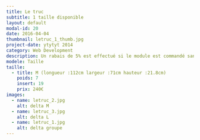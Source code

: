 ```yaml
---
title: Le truc
subtitle: 1 taille disponible
layout: default
modal-id: 20
date: 2016-04-04
thumbnail: letruc_1_thumb.jpg
project-date: ytytyt 2014
category: Web Development
description: Un rabais de 5% est effectué si le module est commandé sans inserts.
modele: Taille
taille:
  - title: M (longueur :112cm largeur :71cm hauteur :21.8cm)
    poids: 7
    insert: 19
    prix: 240€
images:
  - name: letruc_2.jpg
    alt: delta M
  - name: letruc_3.jpg
    alt: delta L
  - name: letruc_1.jpg
    alt: delta groupe
---
```


